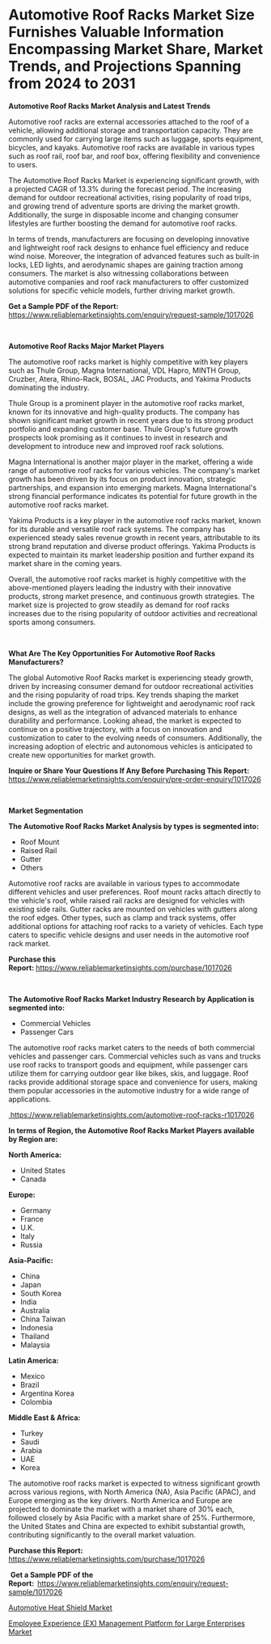<p><h1>Automotive Roof Racks Market Size Furnishes Valuable Information Encompassing Market Share, Market Trends, and Projections Spanning from 2024 to 2031</h1></p><p><strong>Automotive Roof Racks Market Analysis and Latest Trends</strong></p>
<p><p>Automotive roof racks are external accessories attached to the roof of a vehicle, allowing additional storage and transportation capacity. They are commonly used for carrying large items such as luggage, sports equipment, bicycles, and kayaks. Automotive roof racks are available in various types such as roof rail, roof bar, and roof box, offering flexibility and convenience to users.</p><p>The Automotive Roof Racks Market is experiencing significant growth, with a projected CAGR of 13.3% during the forecast period. The increasing demand for outdoor recreational activities, rising popularity of road trips, and growing trend of adventure sports are driving the market growth. Additionally, the surge in disposable income and changing consumer lifestyles are further boosting the demand for automotive roof racks.</p><p>In terms of trends, manufacturers are focusing on developing innovative and lightweight roof rack designs to enhance fuel efficiency and reduce wind noise. Moreover, the integration of advanced features such as built-in locks, LED lights, and aerodynamic shapes are gaining traction among consumers. The market is also witnessing collaborations between automotive companies and roof rack manufacturers to offer customized solutions for specific vehicle models, further driving market growth.</p></p>
<p><strong>Get a Sample PDF of the Report:&nbsp;</strong> <a href="https://www.reliablemarketinsights.com/enquiry/request-sample/1017026">https://www.reliablemarketinsights.com/enquiry/request-sample/1017026</a></p>
<p>&nbsp;</p>
<p><strong>Automotive Roof Racks Major Market Players</strong></p>
<p><p>The automotive roof racks market is highly competitive with key players such as Thule Group, Magna International, VDL Hapro, MINTH Group, Cruzber, Atera, Rhino-Rack, BOSAL, JAC Products, and Yakima Products dominating the industry.</p><p>Thule Group is a prominent player in the automotive roof racks market, known for its innovative and high-quality products. The company has shown significant market growth in recent years due to its strong product portfolio and expanding customer base. Thule Group's future growth prospects look promising as it continues to invest in research and development to introduce new and improved roof rack solutions.</p><p>Magna International is another major player in the market, offering a wide range of automotive roof racks for various vehicles. The company's market growth has been driven by its focus on product innovation, strategic partnerships, and expansion into emerging markets. Magna International's strong financial performance indicates its potential for future growth in the automotive roof racks market.</p><p>Yakima Products is a key player in the automotive roof racks market, known for its durable and versatile roof rack systems. The company has experienced steady sales revenue growth in recent years, attributable to its strong brand reputation and diverse product offerings. Yakima Products is expected to maintain its market leadership position and further expand its market share in the coming years.</p><p>Overall, the automotive roof racks market is highly competitive with the above-mentioned players leading the industry with their innovative products, strong market presence, and continuous growth strategies. The market size is projected to grow steadily as demand for roof racks increases due to the rising popularity of outdoor activities and recreational sports among consumers.</p></p>
<p>&nbsp;</p>
<p><strong>What Are The Key Opportunities For Automotive Roof Racks Manufacturers?</strong></p>
<p><p>The global Automotive Roof Racks market is experiencing steady growth, driven by increasing consumer demand for outdoor recreational activities and the rising popularity of road trips. Key trends shaping the market include the growing preference for lightweight and aerodynamic roof rack designs, as well as the integration of advanced materials to enhance durability and performance. Looking ahead, the market is expected to continue on a positive trajectory, with a focus on innovation and customization to cater to the evolving needs of consumers. Additionally, the increasing adoption of electric and autonomous vehicles is anticipated to create new opportunities for market growth.</p></p>
<p><strong>Inquire or Share Your Questions If Any Before Purchasing This Report:</strong> <a href="https://www.reliablemarketinsights.com/enquiry/pre-order-enquiry/1017026">https://www.reliablemarketinsights.com/enquiry/pre-order-enquiry/1017026</a></p>
<p>&nbsp;</p>
<p><strong>Market Segmentation</strong></p>
<p><strong>The Automotive Roof Racks Market Analysis by types is segmented into:</strong></p>
<p><ul><li>Roof Mount</li><li>Raised Rail</li><li>Gutter</li><li>Others</li></ul></p>
<p><p>Automotive roof racks are available in various types to accommodate different vehicles and user preferences. Roof mount racks attach directly to the vehicle's roof, while raised rail racks are designed for vehicles with existing side rails. Gutter racks are mounted on vehicles with gutters along the roof edges. Other types, such as clamp and track systems, offer additional options for attaching roof racks to a variety of vehicles. Each type caters to specific vehicle designs and user needs in the automotive roof rack market.</p></p>
<p><strong>Purchase this Report:&nbsp;</strong><a href="https://www.reliablemarketinsights.com/purchase/1017026">https://www.reliablemarketinsights.com/purchase/1017026</a></p>
<p>&nbsp;</p>
<p><strong>The Automotive Roof Racks Market Industry Research by Application is segmented into:</strong></p>
<p><ul><li>Commercial Vehicles</li><li>Passenger Cars</li></ul></p>
<p><p>The automotive roof racks market caters to the needs of both commercial vehicles and passenger cars. Commercial vehicles such as vans and trucks use roof racks to transport goods and equipment, while passenger cars utilize them for carrying outdoor gear like bikes, skis, and luggage. Roof racks provide additional storage space and convenience for users, making them popular accessories in the automotive industry for a wide range of applications.</p></p>
<p><a href="https://www.reliablemarketinsights.com/automotive-roof-racks-r1017026">&nbsp;https://www.reliablemarketinsights.com/automotive-roof-racks-r1017026</a></p>
<p><strong>In terms of Region, the Automotive Roof Racks Market Players available by Region are:</strong></p>
<p>
    <p> <strong> North America: </strong>
        <ul>
            <li>United States</li>
            <li>Canada</li>
        </ul>
        </p> 
    <p> <strong> Europe: </strong>
        <ul>
            <li>Germany</li>
            <li>France</li>
            <li>U.K.</li>
            <li>Italy</li>
            <li>Russia</li>
        </ul>
        </p> 
    <p> <strong> Asia-Pacific: </strong>
        <ul>
            <li>China</li>
            <li>Japan</li>
            <li>South Korea</li>
            <li>India</li>
            <li>Australia</li>
            <li>China Taiwan</li>
            <li>Indonesia</li>
            <li>Thailand</li>
            <li>Malaysia</li>
        </ul>
        </p> 
    <p> <strong> Latin America: </strong>
        <ul>
            <li>Mexico</li>
            <li>Brazil</li>
            <li>Argentina Korea</li>
            <li>Colombia</li>
        </ul>
        </p> 
    <p> <strong> Middle East & Africa: </strong>
        <ul>
            <li>Turkey</li>
            <li>Saudi</li>
            <li>Arabia</li>
            <li>UAE</li>
            <li>Korea</li>
        </ul>
    </p>
    </p>
<p><p>The automotive roof racks market is expected to witness significant growth across various regions, with North America (NA), Asia Pacific (APAC), and Europe emerging as the key drivers. North America and Europe are projected to dominate the market with a market share of 30% each, followed closely by Asia Pacific with a market share of 25%. Furthermore, the United States and China are expected to exhibit substantial growth, contributing significantly to the overall market valuation.</p></p>
<p><strong>Purchase this Report: </strong><a href="https://www.reliablemarketinsights.com/purchase/1017026">https://www.reliablemarketinsights.com/purchase/1017026</a></p>
<p>&nbsp;<strong>Get a Sample PDF of the Report:&nbsp;&nbsp;</strong><a href="https://www.reliablemarketinsights.com/enquiry/request-sample/1017026">https://www.reliablemarketinsights.com/enquiry/request-sample/1017026</a></p>
<p><strong></strong></p>
<p><p><a href="https://view.publitas.com/reportprime-1/insights-into-automotive-heat-shield-market-share-and-competitive-landscape-for-period-from-2024-to-2031/">Automotive Heat Shield Market</a></p><p><a href="https://github.com/rslnowrouzi/Market-Research-Report-List-1/blob/main/employee-experience-ex-management-platform-for-large-enterprises-market.md">Employee Experience (EX) Management Platform for Large Enterprises Market</a></p></p>